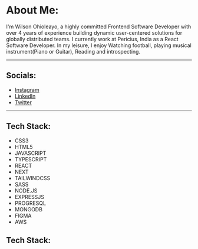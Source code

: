 # About Me:

I'm Wilson Ohioleayo, a highly committed Frontend Software Developer with over 4 years of experience building dynamic user-centered solutions for globally distributed teams. I currently work at Pericius, India as a React Software Developer. In my leisure, I enjoy Watching football, playing musical instrument(Piano or Guitar), Reading and introspecting.

---

## Socials:

- [Instagram](https://www.instagram.com/wils_ohio)
- [LinkedIn](https://www.linkedin.com/in/wilson-ohioleayo-13282b233)
- [Twitter](https://x.com/wils_ohio)

---

## Tech Stack:

- CSS3
- HTML5
- JAVASCRIPT
- TYPESCRIPT
- REACT
- NEXT
- TAILWINDCSS
- SASS
- NODE.JS
- EXPRESSJS
- PROGRESQL
- MONGODB
- FIGMA
- AWS

## Tech Stack:
